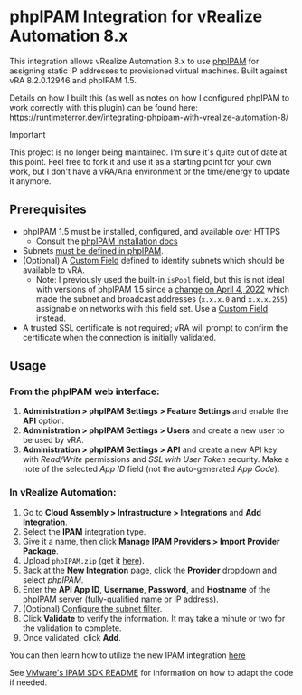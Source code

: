 # phpIPAM Integration for vRealize Automation 8.x
This integration allows vRealize Automation 8.x to use [phpIPAM](https://phpipam.net) for assigning static IP addresses to provisioned virtual machines. Built against vRA 8.2.0.12946 and phpIPAM 1.5.

Details on how I built this (as well as notes on how I configured phpIPAM to work correctly with this plugin) can be found here:
https://runtimeterror.dev/integrating-phpipam-with-vrealize-automation-8/

> [!IMPORTANT]
> This project is no longer being maintained. I'm sure it's quite out of date at this point. Feel free to fork it and use it as a starting point for your own work, but I don't have a vRA/Aria environment or the time/energy to update it anymore.

## Prerequisites

- phpIPAM 1.5 must be installed, configured, and available over HTTPS
  - Consult the [phpIPAM installation docs](https://phpipam.net/documents/installation/)
- Subnets [must be defined in phpIPAM](https://runtimeterror.dev/integrating-phpipam-with-vrealize-automation-8/#step-2-configuring-phpipam-subnets).
- (Optional) A [Custom Field](docs/custom_field.md) defined to identify subnets which should be available to vRA.
  - Note: I previously used the built-in `isPool` field, but this is not ideal with versions of phpIPAM 1.5 since a [change on April 4, 2022](https://github.com/phpipam/phpipam/commit/7de080b8) which made the subnet and broadcast addresses (`x.x.x.0` and `x.x.x.255`) assignable on networks with this field set. Use a [Custom Field](docs/custom_field.md) instead. 
- A trusted SSL certificate is not required; vRA will prompt to confirm the certificate when the connection is initially validated.

## Usage
### From the phpIPAM web interface:
1. **Administration > phpIPAM Settings > Feature Settings** and enable the **API** option.
2. **Administration > phpIPAM Settings > Users** and create a new user to be used by vRA.
3. **Administration > phpIPAM Settings > API** and create a new API key with *Read/Write* permissions and *SSL with User Token* security. Make a note of the selected *App ID* field (not the auto-generated *App Code*).

### In vRealize Automation:
1. Go to **Cloud Assembly > Infrastructure > Integrations** and **Add Integration**.
2. Select the **IPAM** integration type.
3. Give it a name, then click **Manage IPAM Providers > Import Provider Package**.
4. Upload `phpIPAM.zip` (get it [here](https://github.com/jbowdre/phpIPAM-for-vRA8/releases/latest)).
5. Back at the **New Integration** page, click the **Provider** dropdown and select *phpIPAM*.
6. Enter the **API App ID**, **Username**, **Password**, and **Hostname** of the phpIPAM server (fully-qualified name or IP address).
7. (Optional) [Configure the subnet filter](docs/custom_field.md#configure-integration).
7. Click **Validate** to verify the information. It may take a minute or two for the validation to complete.
8. Once validated, click **Add**.

You can then learn how to utilize the new IPAM integration [here](https://docs.vmware.com/en/vRealize-Automation/8.2/Using-and-Managing-Cloud-Assembly/GUID-9AE32BD7-2D1B-4FEE-881F-A0EDE5907D10.html)

See [VMware's IPAM SDK README](README_VMware.md) for information on how to adapt the code if needed.
